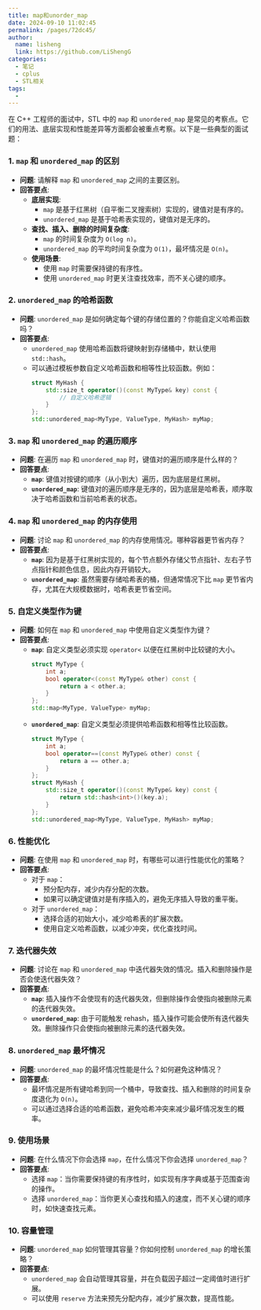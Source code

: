 ```yaml
---
title: map和unorder_map
date: 2024-09-10 11:02:45
permalink: /pages/72dc45/
author: 
  name: lisheng
  link: https://github.com/LiShengG
categories: 
  - 笔记
  - cplus
  - STL相关
tags: 
  - 
---
```

在 C++ 工程师的面试中，STL 中的 `map` 和 `unordered_map` 是常见的考察点。它们的用法、底层实现和性能差异等方面都会被重点考察。以下是一些典型的面试题：

### 1. **`map` 和 `unordered_map` 的区别**
   - **问题**: 请解释 `map` 和 `unordered_map` 之间的主要区别。
   - **回答要点**:
     - **底层实现**:
       - `map` 是基于红黑树（自平衡二叉搜索树）实现的，键值对是有序的。
       - `unordered_map` 是基于哈希表实现的，键值对是无序的。
     - **查找、插入、删除的时间复杂度**:
       - `map` 的时间复杂度为 `O(log n)`。
       - `unordered_map` 的平均时间复杂度为 `O(1)`，最坏情况是 `O(n)`。
     - **使用场景**:
       - 使用 `map` 时需要保持键的有序性。
       - 使用 `unordered_map` 时更关注查找效率，而不关心键的顺序。

### 2. **`unordered_map` 的哈希函数**
   - **问题**: `unordered_map` 是如何确定每个键的存储位置的？你能自定义哈希函数吗？
   - **回答要点**:
     - `unordered_map` 使用哈希函数将键映射到存储桶中，默认使用 `std::hash`。
     - 可以通过模板参数自定义哈希函数和相等性比较函数。例如：
       ```cpp
       struct MyHash {
           std::size_t operator()(const MyType& key) const {
               // 自定义哈希逻辑
           }
       };
       std::unordered_map<MyType, ValueType, MyHash> myMap;
       ```

### 3. **`map` 和 `unordered_map` 的遍历顺序**
   - **问题**: 在遍历 `map` 和 `unordered_map` 时，键值对的遍历顺序是什么样的？
   - **回答要点**:
     - **`map`**: 键值对按键的顺序（从小到大）遍历，因为底层是红黑树。
     - **`unordered_map`**: 键值对的遍历顺序是无序的，因为底层是哈希表，顺序取决于哈希函数和当前哈希表的状态。

### 4. **`map` 和 `unordered_map` 的内存使用**
   - **问题**: 讨论 `map` 和 `unordered_map` 的内存使用情况。哪种容器更节省内存？
   - **回答要点**:
     - **`map`**: 因为是基于红黑树实现的，每个节点额外存储父节点指针、左右子节点指针和颜色信息，因此内存开销较大。
     - **`unordered_map`**: 虽然需要存储哈希表的桶，但通常情况下比 `map` 更节省内存，尤其在大规模数据时，哈希表更节省空间。

### 5. **自定义类型作为键**
   - **问题**: 如何在 `map` 和 `unordered_map` 中使用自定义类型作为键？
   - **回答要点**:
     - **`map`**: 自定义类型必须实现 `operator<` 以便在红黑树中比较键的大小。
       ```cpp
       struct MyType {
           int a;
           bool operator<(const MyType& other) const {
               return a < other.a;
           }
       };
       std::map<MyType, ValueType> myMap;
       ```
     - **`unordered_map`**: 自定义类型必须提供哈希函数和相等性比较函数。
       ```cpp
       struct MyType {
           int a;
           bool operator==(const MyType& other) const {
               return a == other.a;
           }
       };
       struct MyHash {
           std::size_t operator()(const MyType& key) const {
               return std::hash<int>()(key.a);
           }
       };
       std::unordered_map<MyType, ValueType, MyHash> myMap;
       ```

### 6. **性能优化**
   - **问题**: 在使用 `map` 和 `unordered_map` 时，有哪些可以进行性能优化的策略？
   - **回答要点**:
     - 对于 `map`：
       - 预分配内存，减少内存分配的次数。
       - 如果可以确定键值对是有序插入的，避免无序插入导致的重平衡。
     - 对于 `unordered_map`：
       - 选择合适的初始大小，减少哈希表的扩展次数。
       - 使用自定义哈希函数，以减少冲突，优化查找时间。

### 7. **迭代器失效**
   - **问题**: 讨论在 `map` 和 `unordered_map` 中迭代器失效的情况。插入和删除操作是否会使迭代器失效？
   - **回答要点**:
     - **`map`**: 插入操作不会使现有的迭代器失效，但删除操作会使指向被删除元素的迭代器失效。
     - **`unordered_map`**: 由于可能触发 rehash，插入操作可能会使所有迭代器失效。删除操作只会使指向被删除元素的迭代器失效。

### 8. **`unordered_map` 最坏情况**
   - **问题**: `unordered_map` 的最坏情况性能是什么？如何避免这种情况？
   - **回答要点**:
     - 最坏情况是所有键哈希到同一个桶中，导致查找、插入和删除的时间复杂度退化为 `O(n)`。
     - 可以通过选择合适的哈希函数，避免哈希冲突来减少最坏情况发生的概率。

### 9. **使用场景**
   - **问题**: 在什么情况下你会选择 `map`，在什么情况下你会选择 `unordered_map`？
   - **回答要点**:
     - 选择 `map`：当你需要保持键的有序性时，如实现有序字典或基于范围查询的操作。
     - 选择 `unordered_map`：当你更关心查找和插入的速度，而不关心键的顺序时，如快速查找元素。

### 10. **容量管理**
   - **问题**: `unordered_map` 如何管理其容量？你如何控制 `unordered_map` 的增长策略？
   - **回答要点**:
     - `unordered_map` 会自动管理其容量，并在负载因子超过一定阈值时进行扩展。
     - 可以使用 `reserve` 方法来预先分配内存，减少扩展次数，提高性能。
